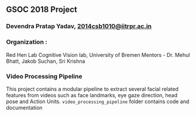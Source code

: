 ## GSOC 2018 Project 
### Devendra Pratap Yadav, 2014csb1010@iitrpr.ac.in  


### Organization :
Red Hen Lab
Cognitive Vision lab, University of Bremen
Mentors - Dr. Mehul Bhatt, Jakob Suchan, Sri Krishna


### Video Processing Pipeline

This project contains a modular pipeline to extract several facial related features from videos such as face landmarks, eye gaze direction, head pose and Action Units. `video_processing_pipeline` folder contains code and documentation

